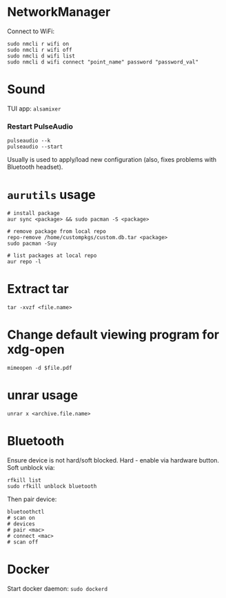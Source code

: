 # NetworkManager

Connect to WiFi:

```
sudo nmcli r wifi on
sudo nmcli r wifi off
sudo nmcli d wifi list
sudo nmcli d wifi connect "point_name" password "password_val"
```

# Sound

TUI app: `alsamixer`

### Restart PulseAudio

```
pulseaudio --k
pulseaudio --start
```

Usually is used to apply/load new configuration (also, fixes problems with Bluetooth headset).

# `aurutils` usage

```
# install package
aur sync <package> && sudo pacman -S <package>

# remove package from local repo
repo-remove /home/custompkgs/custom.db.tar <package>
sudo pacman -Suy

# list packages at local repo
aur repo -l
```

# Extract tar

```
tar -xvzf <file.name>
```

# Change default viewing program for xdg-open

```
mimeopen -d $file.pdf
```

# unrar usage

```
unrar x <archive.file.name>
```

# Bluetooth

Ensure device is not hard/soft blocked. Hard - enable via hardware button.
Soft unblock via:

```
rfkill list
sudo rfkill unblock bluetooth
```

Then pair device:

```
bluetoothctl
# scan on
# devices
# pair <mac>
# connect <mac>
# scan off
```

# Docker

Start docker daemon: `sudo dockerd`
